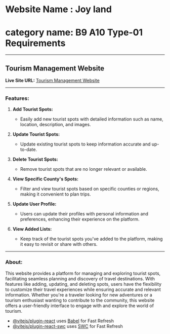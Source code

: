 # Website Name : Joy land
# category name: B9 A10 Type-01 Requirements

---

## Tourism Management Website

**Live Site URL:** [Tourism Management Website](https://tourism-management-websi-84dfd.web.app/)

---

### Features:

1. **Add Tourist Spots:**
   - Easily add new tourist spots with detailed information such as name, location, description, and images.

2. **Update Tourist Spots:**
   - Update existing tourist spots to keep information accurate and up-to-date.

3. **Delete Tourist Spots:**
   - Remove tourist spots that are no longer relevant or available.

4. **View Specific County's Spots:**
   - Filter and view tourist spots based on specific counties or regions, making it convenient to plan trips.

5. **Update User Profile:**
   - Users can update their profiles with personal information and preferences, enhancing their experience on the platform.

6. **View Added Lists:**
   - Keep track of the tourist spots you've added to the platform, making it easy to revisit or share with others.

---

### About:
This website provides a platform for managing and exploring tourist spots, facilitating seamless planning and discovery of travel destinations. With features like adding, updating, and deleting spots, users have the flexibility to customize their travel experiences while ensuring accurate and relevant information. Whether you're a traveler looking for new adventures or a tourism enthusiast wanting to contribute to the community, this website offers a user-friendly interface to engage with and explore the world of tourism.


- [@vitejs/plugin-react](https://github.com/vitejs/vite-plugin-react/blob/main/packages/plugin-react/README.md) uses [Babel](https://babeljs.io/) for Fast Refresh
- [@vitejs/plugin-react-swc](https://github.com/vitejs/vite-plugin-react-swc) uses [SWC](https://swc.rs/) for Fast Refresh
